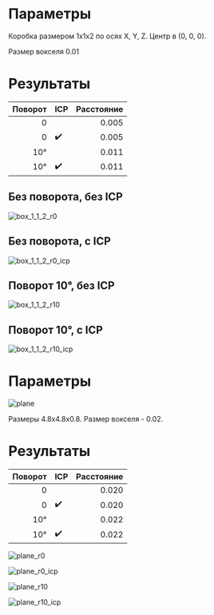 # Параметры

Коробка размером 1x1x2 по осях X, Y, Z. Центр в (0, 0, 0).

Размер вокселя 0.01

# Результаты

|  Поворот | ICP                | Расстояние |
|---------:|--------------------|-----------:|
|        0 |                    |      0.005 |
|        0 | :heavy_check_mark: |      0.005 |
| 10&#xb0; |                    |      0.011 |
| 10&#xb0; | :heavy_check_mark: |      0.011 |

## Без поворота, без ICP

![box_1_1_2_r0](static/box_1_1_2_r0.png)

## Без поворота, с ICP

![box_1_1_2_r0_icp](static/box_1_1_2_r0_icp.png)

## Поворот 10&#xb0;, без ICP

![box_1_1_2_r10](static/box_1_1_2_r10.png)

## Поворот 10&#xb0;, с ICP

![box_1_1_2_r10_icp](static/box_1_1_2_r10_icp.png)

# Параметры

![plane](https://ars.els-cdn.com/content/image/1-s2.0-S2214657116300065-gr004_lrg.jpg)

Размеры 4.8x4.8x0.8.
Размер вокселя - 0.02.

# Результаты

|  Поворот | ICP                | Расстояние |
|---------:|--------------------|-----------:|
|        0 |                    |      0.020 |
|        0 | :heavy_check_mark: |      0.020 |
| 10&#xb0; |                    |      0.022 |
| 10&#xb0; | :heavy_check_mark: |      0.022 |

![plane_r0](static/plane_r0.png)

![plane_r0_icp](static/plane_r0_icp.png)

![plane_r10](static/plane_r10.png)

![plane_r10_icp](static/plane_r10_icp.png)
